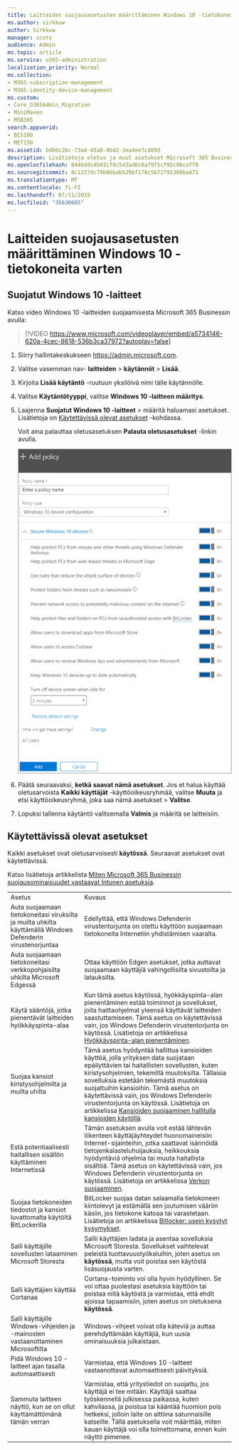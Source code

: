 ```yaml
---
title: Laitteiden suojausasetusten määrittäminen Windows 10 -tietokoneita varten
ms.author: sirkkuw
author: Sirkkuw
manager: scotv
audience: Admin
ms.topic: article
ms.service: o365-administration
localization_priority: Normal
ms.collection:
- M365-subscription-management
- M365-identity-device-management
ms.custom:
- Core_O365Admin_Migration
- MiniMaven
- MSB365
search.appverid:
- BCS160
- MET150
ms.assetid: bd66c26c-73a4-45a8-8642-3ea4ee7cd89d
description: Lisätietoja oletus ja muut asetukset Microsoft 365 Business suojaa Windows 10-laitteiden käytettävissä.
ms.openlocfilehash: 844bddc4b93c7dc543ad6c6a79f5cf92c96ceff0
ms.sourcegitcommit: 0c1227dc79b66bab529bf178c5672791369ba471
ms.translationtype: MT
ms.contentlocale: fi-FI
ms.lasthandoff: 07/11/2019
ms.locfileid: "35630605"
---
```

# <a name="set-device-protection-settings-for-windows-10-pcs"></a>Laitteiden suojausasetusten määrittäminen Windows 10 -tietokoneita varten

## <a name="secure-windows-10-devices"></a>Suojatut Windows 10 -laitteet

Katso video Windows 10 -laitteiden suojaamisesta Microsoft 365 Businessin avulla:
  
> [!VIDEO https://www.microsoft.com/videoplayer/embed/a5734146-620a-4cec-8618-536b3ca37972?autoplay=false]
  
1. Siirry hallintakeskukseen <a href="https://go.microsoft.com/fwlink/p/?linkid=837890" target="_blank">https://admin.microsoft.com</a>. 
    
2. Valitse vasemman nav- **laitteiden** \> **käytännöt** \> **Lisää**.
  
3. Kirjoita **Lisää käytäntö** -ruutuun yksilöivä nimi tälle käytännölle. 
    
4. Valitse **Käytäntötyyppi**, valitse **Windows 10 -laitteen määritys**.
    
5. Laajenna **Suojatut Windows 10 -laitteet** \> määritä haluamasi asetukset. Lisätietoja on [Käytettävissä olevat asetukset](#available-settings) -kohdassa. 
    
    Voit aina palauttaa oletusasetuksen **Palauta oletusasetukset** -linkin avulla. 
    
    ![Add policy pane with Windows 10 Device configuration selected](media/fa9e2dc2-7eae-4c96-af34-765a1f641ecf.png)
  
6. Päätä seuraavaksi, **ketkä saavat nämä asetukset**. Jos et halua käyttää oletusarvoista **Kaikki käyttäjät** -käyttöoikeusryhmää, valitse **Muuta** ja etsi käyttöoikeusryhmä, joka saa nämä asetukset \> **Valitse**.
    
7. Lopuksi tallenna käytäntö valitsemalla **Valmis** ja määritä se laitteisiin. 
    
## <a name="available-settings"></a>Käytettävissä olevat asetukset

Kaikki asetukset ovat oletusarvoisesti **käytössä**. Seuraavat asetukset ovat käytettävissä.
  
Katso lisätietoja artikkelista [Miten Microsoft 365 Businessin suojausominaisuudet vastaavat Intunen asetuksia](map-protection-features-to-intune-settings.md). 
  
|||
|:-----|:-----|
|Asetus  <br/> |Kuvaus  <br/> |
|Auta suojaamaan tietokoneitasi viruksilta ja muilta uhkilta käyttämällä Windows Defenderin virustenorjuntaa  <br/> |Edellyttää, että Windows Defenderin virustentorjunta on otettu käyttöön suojaamaan tietokoneita Internetiin yhdistämisen vaaralta.  <br/> |
|Auta suojaamaan tietokoneitasi verkkopohjaisilta uhkilta Microsoft Edgessä  <br/> |Ottaa käyttöön Edgen asetukset, jotka auttavat suojaamaan käyttäjiä vahingollisilta sivustoilta ja latauksilta.  <br/> |
|Käytä sääntöjä, jotka pienentävät laitteiden hyökkäyspinta-alaa  <br/> |Kun tämä asetus käytössä, hyökkäyspinta-alan pienentäminen estää toiminnot ja sovellukset, joita haittaohjelmat yleensä käyttävät laitteiden saastuttamiseen. Tämä asetus on käytettävissä vain, jos Windows Defenderin virustentorjunta on käytössä. Lisätietoja on artikkelissa [Hyökkäyspinta-alan pienentäminen](https://go.microsoft.com/fwlink/?linkid=870417).  <br/> |
|Suojaa kansiot kiristysohjelmilta ja muilta uhilta  <br/> |Tämä asetus hyödyntää hallittua kansioiden käyttöä, jolla yrityksen data suojataan epäilyttävien tai haitallisten sovellusten, kuten kiristysohjelmien, tekemiltä muutoksilta. Tällaisia sovelluksia estetään tekemästä muutoksia suojattuihin kansioihin. Tämä asetus on käytettävissä vain, jos Windows Defenderin virustentorjunta on käytössä. Lisätietoja on artikkelissa [Kansioiden suojaaminen hallitulla kansioiden käytöllä](https://go.microsoft.com/fwlink/?linkid=870418).  <br/> |
|Estä potentiaalisesti haitallisen sisällön käyttäminen Internetissä  <br/> |Tämän asetuksen avulla voit estää lähtevän liikenteen käyttäjäyhteydet huonomaineisiin Internet-sijainteihin, jotka saattavat isännöidä tietojenkalasteluhuijauksia, heikkouksia hyödyntäviä ohjelmia tai muuta haitallista sisältöä. Tämä asetus on käytettävissä vain, jos Windows Defenderin virustentorjunta on käytössä. Lisätietoja on artikkelissa [Verkon suojaaminen](https://go.microsoft.com/fwlink/?linkid=870419).  <br/> |
|Suojaa tietokoneiden tiedostot ja kansiot luvattomalta käytöltä BitLockerilla  <br/> |BitLocker suojaa datan salaamalla tietokoneen kiintolevyt ja estämällä sen joutumisen vääriin käsiin, jos tietokone katoaa tai varastetaan. Lisätietoja on artikkelissa [Bitlocker: usein kysytyt kysymykset](https://go.microsoft.com/fwlink/?linkid=871000).  <br/> |
|Salli käyttäjille sovellusten lataaminen Microsoft Storesta  <br/> |Sallii käyttäjien ladata ja asentaa sovelluksia Microsoft Storesta. Sovellukset vaihtelevat peleistä tuottavuustyökaluihin, joten asetus on **käytössä**, mutta voit poistaa sen käytöstä lisäsuojausta varten.  <br/> |
|Salli käyttäjien käyttää Cortanaa  <br/> |Cortana-toiminto voi olla hyvin hyödyllinen. Se voi ottaa puolestasi asetuksia käyttöön tai poistaa niitä käytöstä ja varmistaa, että ehdit ajoissa tapaamisiin, joten asetus on oletuksena **käytössä**.  <br/> |
|Salli käyttäjille Windows-vihjeiden ja -mainosten vastaanottaminen Microsoftilta  <br/> |Windows-vihjeet voivat olla käteviä ja auttaa perehdyttämään käyttäjiä, kun uusia ominaisuuksia julkaistaan.  <br/> |
|Pidä Windows 10 -laitteet ajan tasalla automaattisesti  <br/> |Varmistaa, että Windows 10 -laitteet vastaanottavat automaattisesti päivityksiä.  <br/> |
|Sammuta laitteen näyttö, kun se on ollut käyttämättömänä tämän verran  <br/> |Varmistaa, että yritystiedot on suojattu, jos käyttäjä ei tee mitään. Käyttäjä saattaa työskennellä julkisessa paikassa, kuten kahvilassa, ja poistua tai kääntää huomion pois hetkeksi, jolloin laite on alttiina satunnaisille katseille. Tällä asetuksella voit määrittää, miten kauan käyttäjä voi olla toimettomana, ennen kuin näyttö pimenee.  <br/> |
   
  

